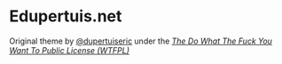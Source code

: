 # Edupertuis.net

Original theme by [@dupertuiseric](https://twitter.com/dupertuiseric) under the [_The Do What The Fuck You Want To Public License (WTFPL)_](http://www.wtfpl.net/about/) 